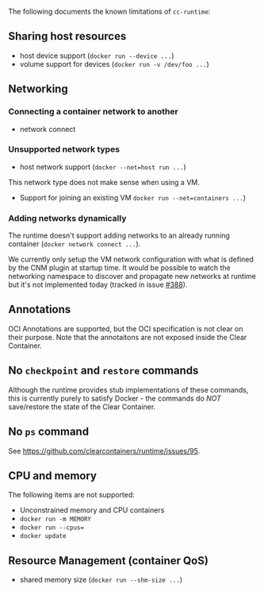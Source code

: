 The following documents the known limitations of `cc-runtime`:

## Sharing host resources

- host device support (`docker run --device ...`)
- volume support for devices (`docker run -v /dev/foo ...`)

## Networking

### Connecting a container network to another

- network connect 

### Unsupported network types

- host network support (`docker --net=host run ...`)

This network type does not make sense when using a VM.

- Support for joining an existing VM `docker run --net=containers ...`)

### Adding networks dynamically

The runtime doesn't support adding networks to an already running container (`docker network connect ...`).

We currently only setup the VM network configuration with what is defined by the CNM plugin at startup time. It would be possible to watch the networking namespace to discover and propagate new networks at runtime but it's not implemented today (tracked in issue [\#388](https://github.com/01org/cc-oci-runtime/issues/388)).

## Annotations

OCI Annotations are supported, but the OCI specification is not clear on their purpose. Note that the annotaitons are not exposed inside the Clear Container.

## No `checkpoint` and `restore` commands

Although the runtime provides stub implementations of these commands, this is currently purely to satisfy Docker - the commands do *NOT* save/restore the state of the Clear Container.

## No `ps` command

See https://github.com/clearcontainers/runtime/issues/95.

## CPU and memory

The following items are not supported:

-   Unconstrained memory and CPU containers
-   `docker run -m MEMORY`
-   `docker run --cpus=`
-   `docker update`

## Resource Management (container QoS)

- shared memory size (`docker run --shm-size ...`)
